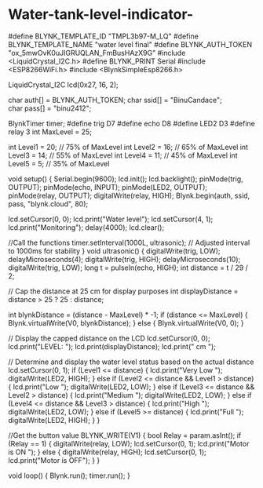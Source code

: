 # Water-tank-level-indicator-
#define BLYNK_TEMPLATE_ID "TMPL3b97-M_LQ"
#define BLYNK_TEMPLATE_NAME "water level final"
#define BLYNK_AUTH_TOKEN "ox_5mwOvK0uJIGRUQLAN_FmBusHAzX9G"
#include <LiquidCrystal_I2C.h>
#define BLYNK_PRINT Serial
#include <ESP8266WiFi.h>
#include <BlynkSimpleEsp8266.h>

LiquidCrystal_I2C lcd(0x27, 16, 2);

char auth[] = BLYNK_AUTH_TOKEN; 
char ssid[] = "BinuCandace";       
char pass[] = "binu2412";       

BlynkTimer timer;
#define trig D7
#define echo D8
#define LED2 D3
#define relay 3
int MaxLevel = 25;

int Level1 = 20; // 75% of MaxLevel
int Level2 = 16; // 65% of MaxLevel
int Level3 = 14; // 55% of MaxLevel
int Level4 = 11; // 45% of MaxLevel
int Level5 = 5;  // 35% of MaxLevel

void setup() {
  Serial.begin(9600);
  lcd.init();
  lcd.backlight();
  pinMode(trig, OUTPUT);
  pinMode(echo, INPUT);
  pinMode(LED2, OUTPUT);
  pinMode(relay, OUTPUT);
  digitalWrite(relay, HIGH);
  Blynk.begin(auth, ssid, pass, "blynk.cloud", 80);

  lcd.setCursor(0, 0);
  lcd.print("Water level");
  lcd.setCursor(4, 1);
  lcd.print("Monitoring");
  delay(4000);
  lcd.clear();

  //Call the functions
  timer.setInterval(1000L, ultrasonic); // Adjusted interval to 1000ms for stability
}
void ultrasonic() {
  digitalWrite(trig, LOW);
  delayMicroseconds(4);
  digitalWrite(trig, HIGH);
  delayMicroseconds(10);
  digitalWrite(trig, LOW);
  long t = pulseIn(echo, HIGH);
  int distance = t / 29 / 2;

  // Cap the distance at 25 cm for display purposes
  int displayDistance = distance > 25 ? 25 : distance;

  int blynkDistance = (distance - MaxLevel) * -1;
  if (distance <= MaxLevel) {
    Blynk.virtualWrite(V0, blynkDistance);
  } else {
    Blynk.virtualWrite(V0, 0);
  }

  // Display the capped distance on the LCD
  lcd.setCursor(0, 0);
  lcd.print("LEVEL: ");
  lcd.print(displayDistance);
  lcd.print(" cm  ");

  // Determine and display the water level status based on the actual distance
  lcd.setCursor(0, 1);
  if (Level1 <= distance) {
    lcd.print("Very Low  ");
    digitalWrite(LED2, HIGH);
  } else if (Level2 <= distance && Level1 > distance) {
    lcd.print("Low      ");
    digitalWrite(LED2, LOW);
  } else if (Level3 <= distance && Level2 > distance) {
    lcd.print("Medium   ");
    digitalWrite(LED2, LOW);
  } else if (Level4 <= distance && Level3 > distance) {
    lcd.print("High     ");
    digitalWrite(LED2, LOW);
  } else if (Level5 >= distance) {
    lcd.print("Full     ");
    digitalWrite(LED2, HIGH);
  }
}


//Get the button value
BLYNK_WRITE(V1) {
  bool Relay = param.asInt();
  if (Relay == 1) {
    digitalWrite(relay, LOW);
    lcd.setCursor(0, 1);
    lcd.print("Motor is    ON ");
  } else {
    digitalWrite(relay, HIGH);
    lcd.setCursor(0, 1);
    lcd.print("Motor is   OFF");
  }
}

void loop() {
  Blynk.run();
  timer.run();
}
